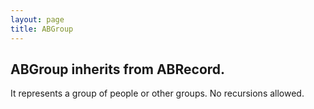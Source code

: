 ```yaml
---
layout: page
title: ABGroup
---
```


ABGroup inherits from ABRecord.
----

It represents a group of people or other groups.
No recursions allowed.

